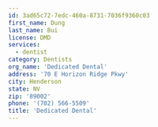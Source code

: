```yaml
---
id: 3ad65c72-7edc-460a-8731-7036f9360c03
first_name: Dung
last_name: Bui
license: DMD
services:
  - dentist
category: Dentists
org_name: 'Dedicated Dental'
address: '70 E Horizon Ridge Pkwy'
city: Henderson
state: NV
zip: '89002'
phone: '(702) 566-5509'
title: 'Dedicated Dental'
---
```

